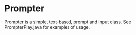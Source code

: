 # Prompter
Prompter is a simple, text-based, prompt and input class.  See PrompterPlay.java for examples of usage.
